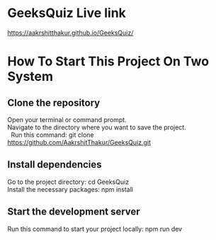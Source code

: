 # GeeksQuiz Live link
https://aakrshitthakur.github.io/GeeksQuiz/
# How To Start This Project On Two System
## Clone the repository
Open your terminal or command prompt.<br>
Navigate to the directory where you want to save the project.<br>   
Run this command: git clone https://github.com/AakrshitThakur/GeeksQuiz.git
## Install dependencies
Go to the project directory: cd GeeksQuiz<br>
Install the necessary packages: npm install
## Start the development server
Run this command to start your project locally: npm run dev